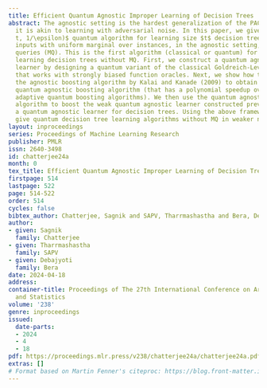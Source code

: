 ```yaml
---
title: Efficient Quantum Agnostic Improper Learning of Decision Trees
abstract: The agnostic setting is the hardest generalization of the PAC model since
  it is akin to learning with adversarial noise. In this paper, we give a poly $(n,
  t, 1/\epsilon)$ quantum algorithm for learning size $t$ decision trees over $n$-bit
  inputs with uniform marginal over instances, in the agnostic setting, without membership
  queries (MQ). This is the first algorithm (classical or quantum) for efficiently
  learning decision trees without MQ. First, we construct a quantum agnostic weak
  learner by designing a quantum variant of the classical Goldreich-Levin algorithm
  that works with strongly biased function oracles. Next, we show how to quantize
  the agnostic boosting algorithm by Kalai and Kanade (2009) to obtain the first efficient
  quantum agnostic boosting algorithm (that has a polynomial speedup over existing
  adaptive quantum boosting algorithms). We then use the quantum agnostic boosting
  algorithm to boost the weak quantum agnostic learner constructed previously to obtain
  a quantum agnostic learner for decision trees. Using the above framework, we also
  give quantum decision tree learning algorithms without MQ in weaker noise models.
layout: inproceedings
series: Proceedings of Machine Learning Research
publisher: PMLR
issn: 2640-3498
id: chatterjee24a
month: 0
tex_title: Efficient Quantum Agnostic Improper Learning of Decision Trees
firstpage: 514
lastpage: 522
page: 514-522
order: 514
cycles: false
bibtex_author: Chatterjee, Sagnik and SAPV, Tharrmashastha and Bera, Debajyoti
author:
- given: Sagnik
  family: Chatterjee
- given: Tharrmashastha
  family: SAPV
- given: Debajyoti
  family: Bera
date: 2024-04-18
address:
container-title: Proceedings of The 27th International Conference on Artificial Intelligence
  and Statistics
volume: '238'
genre: inproceedings
issued:
  date-parts:
  - 2024
  - 4
  - 18
pdf: https://proceedings.mlr.press/v238/chatterjee24a/chatterjee24a.pdf
extras: []
# Format based on Martin Fenner's citeproc: https://blog.front-matter.io/posts/citeproc-yaml-for-bibliographies/
---
```

